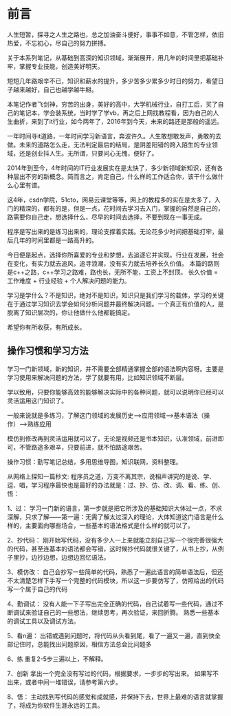 # 前言

人生短暂，探寻之人生之路也，总之加油奋斗便好，事事不如意，不管怎样，依旧热爱，不忘初心，尽自己的努力拼搏。

关于本系列笔记，从基础到高深的知识领域，渐渐展开，用几年的时间里把基础补牢，掌握专业技能，创造美好明天。

短短几年路艰辛不已，知识和薪水的提升，多少苦多少累多少时日的努力，希望日子越来越好，自己也越学越牛掰。

本笔记作者飞剑神，穷苦的出身，美好的高中，大学机械行业，自打工后，买了自己的笔记本，学会装系统，当时学了学vb，再之后上网找教程看，因为自己的人生曲折，来到了it行业，如今两年了，2016年到今天，未来的路还是那般的遥远。

一年时间寻it道路，一年时间学习新语言，奔波许久。人生敢想敢发声，勇敢的去做。未来的道路怎么走，无法判定最后的结局，是阴差阳错的跨入陌生的专业领域，还是创业抖人生。无所谓，只要问心无愧，便好了。

2014年到至今，4年时间的IT行业发展实在是太快了，多少新领域新知识，还有各种层出不穷的新概念。简而言之，肯定自己，什么样的工作适合你，该干什么做什么心里有谱。

这4年，csdn学院，51cto，网易云课堂等等，网上的教程多的实在是太多了，入门的精深的，都有的是，但是一点，花时间去学习去入门，掌握的自然是自己的，路需要你自己走，想选择什么，尽早的时间去选择，不要到现在一事无成。

程序是写出来的是练习出来的，理论支撑着实践。无论花多少时间把基础打牢，最后几年的时间里都是一路高升的。

今日便是起点，选择你所喜爱的专业和梦想，去追逐它并实现。行业在发展，社会在变化，有实力就去追风，追寻浪潮，没有实力就去培养长久价值。
本篇的路则是c++之路，c++学习之路难，路也长，无所不能，工资上不封顶。
长久价值 = 工作难度 + 行业经验 + 个人解决问题的能力。

学习是学什么？不是知识，绝对不是知识，知识只是我们学习的载体，学习的关键在于通过学习知识去学会如何分析问题并最终解决问题。一个真正有价值的人，是脱离了知识层次的，你让他做什么他都能搞定。

希望你有所收获，有所成长。

## 操作习惯和学习方法
学习一门新领域，新的知识，并不需要全部精通掌握全部的语法啊内容呀。主要是学习使用来解决问题的方法，学了就要有用，比如知识领域不断层。

学以致用，只要你能够高效的能够解决实际中的各种问题，就可以说明你已经可以灵活运用这门知识了。

一般来说就是多练习，了解这门领域的发展历史-->应用领域-->基本语法（操作）-->熟练应用

模仿到修改再到灵活运用就可以了，无论是视频还是书本知识，认准领域，前进即可，不管路途多艰辛，只要前进，就不怕路途艰苦。

操作习惯：勤写笔记总结，多用思维导图，知识联网，资料整理。

从网络上探知一篇秒文:
程序员之道，万变不离其宗，说相声讲究的是说、学、逗、唱，学习程序最快也是最好的办法就是：过、抄、仿、改、调、看、练、创、悟：

1、过：
学习一门新的语言，第一步就是把它所涉及的基础知识大体过一点，不求深解，只求了解——第一遍：无需了解太过深入的理论，大体知道这门语言是什么样的，主要面向哪些场合，一些基本的语法格式是什么样的就可以了。

2、抄代码：
刚开始写代码，没有多少人一上来就能立刻自己写一个很完善很强大的代码，甚至连基本的语法都会写错，这时候抄代码就很关键了，从书上抄，从例子里抄，边抄边想，边想边回忆语法。

3、模仿改：
自己会抄写一些简单的代码，熟悉了一遍此语言的简单语法后，但还不太清楚怎样下手写一个完整的代码模块，所以这一步要仿写了，仿照给出的代码写一个属于自己的代码

4、勤调试：
没有人能一下子写出完全正确的代码，自己试着写一些代码，通过不断调试来验证自己的一些想法，继续思考，再次验证，来回折腾。
熟悉一些基本的调试工具以及调试方法。

5、看n遍：
出错或遇到问题时，将代码从头看到尾，看了一遍又一遍，直到快全部记住时，总能找出问题原因，相信方法总会比问题多

6、练
重复2-5步三遍以上，不解释。

7、创新
拿出一个完全没有写过的代码，根据要求，一步步的写出来。
如果写不出来，或者中间一堆错误，请参考第六步。

8、悟：
主动找到写代码的感觉和成就感，并保持下去，世界上最难的语言就掌握了，将成为你软件生涯永远的工具。




